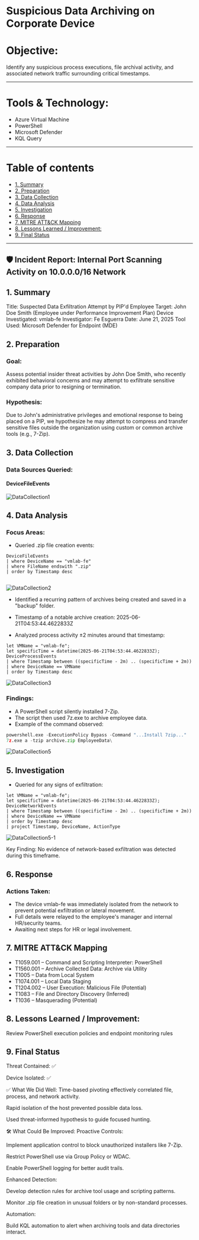 

# Suspicious Data Archiving on Corporate Device
# Objective:
Identify any suspicious process executions, file archival activity, and associated network traffic surrounding critical timestamps.

---
# Tools & Technology:
- Azure Virtual Machine
- PowerShell 
- Microsoft Defender
- KQL Query

---
# Table of contents

- [1. Summary](#1-summary)
- [2. Preparation](#2-preparation)
- [3. Data Collection](#3-data-collection)
- [4. Data Analysis](#4-data-analysis)
- [5. Investigation](#5-investigation)
- [6. Response](#6-response)
- [7. MITRE ATT&CK Mapping](#7-mitre-attck-mapping)
- [8. Lessons Learned / Improvement:](#8-lessons-learned--improvement)
- [9. Final Status](#9-final-status)
---


## 🛡️ Incident Report: Internal Port Scanning Activity on 10.0.0.0/16 Network
## 1. Summary
Title: Suspected Data Exfiltration Attempt by PIP'd Employee
Target: John Doe Smith (Employee under Performance Improvement Plan)
Device Investigated: vmlab-fe
Investigator: Fe Esguerra
Date: June 21, 2025
Tool Used: Microsoft Defender for Endpoint (MDE)

## 2. Preparation
### Goal:
Assess potential insider threat activities by John Doe Smith, who recently exhibited behavioral concerns and may attempt to exfiltrate sensitive company data prior to resigning or termination.

### Hypothesis:
Due to John's administrative privileges and emotional response to being placed on a PIP, we hypothesize he may attempt to compress and transfer sensitive files outside the organization using custom or common archive tools (e.g., 7-Zip).

## 3. Data Collection
### Data Sources Queried:

#### DeviceFileEvents 

![DataCollection1](https://github.com/user-attachments/assets/9e98c6f6-d8be-4362-9a4b-e8733b634626)


## 4. Data Analysis

### Focus Areas:

- Queried .zip file creation events:
```kql
DeviceFileEvents
| where DeviceName == "vmlab-fe"
| where FileName endswith ".zip"
| order by Timestamp desc


```
![DataCollection2](https://github.com/user-attachments/assets/838c31ec-c5f6-49b3-ba03-d675e1163c26)
  
- Identified a recurring pattern of archives being created and saved in a "backup" folder.

- Timestamp of a notable archive creation: 2025-06-21T04:53:44.4622833Z

- Analyzed process activity ±2 minutes around that timestamp:

```kql
let VMName = "vmlab-fe";
let specificTime = datetime(2025-06-21T04:53:44.4622833Z);
DeviceProcessEvents
| where Timestamp between ((specificTime - 2m) .. (specificTime + 2m))
| where DeviceName == VMName
| order by Timestamp desc
```


![DataCollection3](https://github.com/user-attachments/assets/d1fdc9d4-b9ed-4bd3-97f7-55de23d7bcab)

### Findings:

- A PowerShell script silently installed 7-Zip.
- The script then used 7z.exe to archive employee data.
- Example of the command observed:


```python
powershell.exe -ExecutionPolicy Bypass -Command "...Install 7zip..."
7z.exe a -tzip archive.zip EmployeeData\

```

![DataCollection5](https://github.com/user-attachments/assets/ff02c0fe-f7d6-43ec-80aa-10c50c3c9380)



## 5. Investigation

- Queried for any signs of exfiltration:

```kql
let VMName = "vmlab-fe";
let specificTime = datetime(2025-06-21T04:53:44.4622833Z);
DeviceNetworkEvents
| where Timestamp between ((specificTime - 2m) .. (specificTime + 2m))
| where DeviceName == VMName
| order by Timestamp desc
| project Timestamp, DeviceName, ActionType

```

![DataCollection5-1](https://github.com/user-attachments/assets/87993368-76c8-4c55-9742-05ca40ecbb5a)

Key Finding:
No evidence of network-based exfiltration was detected during this timeframe.



## 6. Response
### Actions Taken:

- The device vmlab-fe was immediately isolated from the network to prevent potential exfiltration or lateral movement.
- Full details were relayed to the employee's manager and internal HR/security teams.
- Awaiting next steps for HR or legal involvement.

## 7. MITRE ATT&CK Mapping

- T1059.001 – Command and Scripting Interpreter: PowerShell  
- T1560.001 – Archive Collected Data: Archive via Utility  
- T1005 – Data from Local System  
- T1074.001 – Local Data Staging  
- T1204.002 – User Execution: Malicious File (Potential)  
- T1083 – File and Directory Discovery (Inferred)  
- T1036 – Masquerading (Potential)


## 8. Lessons Learned / Improvement: 

Review PowerShell execution policies and endpoint monitoring rules

## 9. Final Status

Threat Contained: ✅

Device Isolated: ✅

✅ What We Did Well:
Time-based pivoting effectively correlated file, process, and network activity.

Rapid isolation of the host prevented possible data loss.

Used threat-informed hypothesis to guide focused hunting.

🛠️ What Could Be Improved:
Proactive Controls:

Implement application control to block unauthorized installers like 7-Zip.

Restrict PowerShell use via Group Policy or WDAC.

Enable PowerShell logging for better audit trails.

Enhanced Detection:

Develop detection rules for archive tool usage and scripting patterns.

Monitor .zip file creation in unusual folders or by non-standard processes.

Automation:

Build KQL automation to alert when archiving tools and data directories interact.




